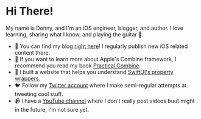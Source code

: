 # Hi There!

My name is Donny, and I'm an iOS engineer, blogger, and author. I love learning, sharing what I know, and playing the guitar 🎸.

* 📝 You can find my blog [right here](http://donnywals.com/)! I regularly publish new iOS related content there.
* 📗 If you want to learn more about Apple's Combine framework, I recommend you read my book [Practical Combine](https://practicalcombine.com).
* 🎁 I built a website that helps you understand [SwiftUI's property wrappers](https://swiftuipropertywrappers.com).
* 🐦 Follow my [Twitter account](https://twitter.com/donnywals) where I make semi-regular attempts at tweeting cool stuff.
* 📹 I have a [YouTube channel](https://www.youtube.com/channel/UCCBE9yHihCjh0ga8IIDEBhw) where I don't really post videos buut might in the future, I'm not sure yet.
